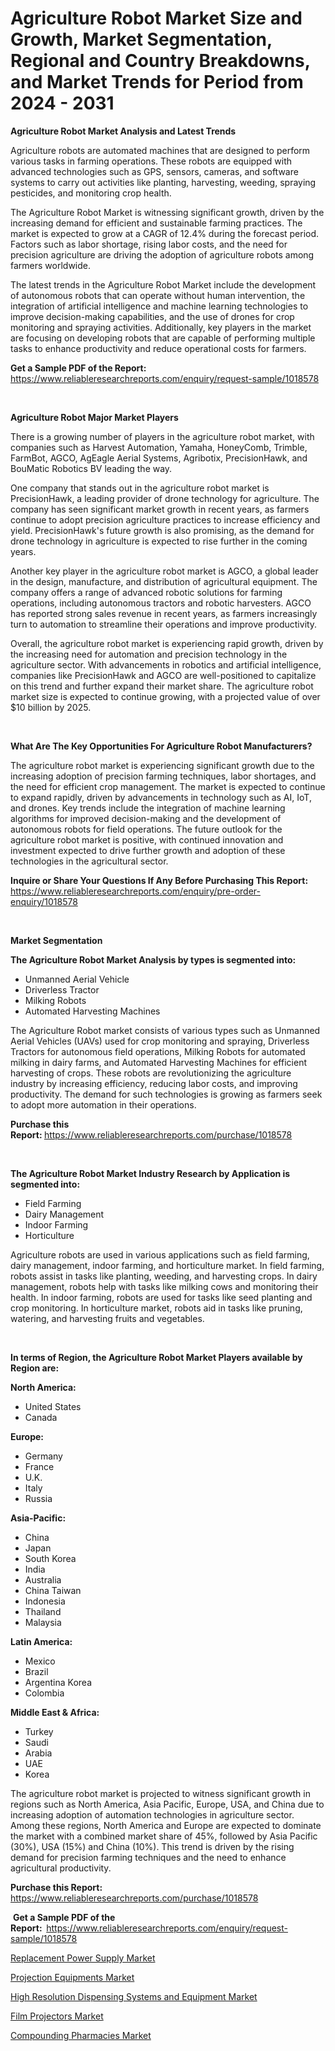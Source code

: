 <p><h1>Agriculture Robot Market Size and Growth, Market Segmentation, Regional and Country Breakdowns, and Market Trends for Period from 2024 -  2031</h1></p><p><strong>Agriculture Robot Market Analysis and Latest Trends</strong></p>
<p><p>Agriculture robots are automated machines that are designed to perform various tasks in farming operations. These robots are equipped with advanced technologies such as GPS, sensors, cameras, and software systems to carry out activities like planting, harvesting, weeding, spraying pesticides, and monitoring crop health.</p><p>The Agriculture Robot Market is witnessing significant growth, driven by the increasing demand for efficient and sustainable farming practices. The market is expected to grow at a CAGR of 12.4% during the forecast period. Factors such as labor shortage, rising labor costs, and the need for precision agriculture are driving the adoption of agriculture robots among farmers worldwide.</p><p>The latest trends in the Agriculture Robot Market include the development of autonomous robots that can operate without human intervention, the integration of artificial intelligence and machine learning technologies to improve decision-making capabilities, and the use of drones for crop monitoring and spraying activities. Additionally, key players in the market are focusing on developing robots that are capable of performing multiple tasks to enhance productivity and reduce operational costs for farmers.</p></p>
<p><strong>Get a Sample PDF of the Report:&nbsp;</strong> <a href="https://www.reliableresearchreports.com/enquiry/request-sample/1018578">https://www.reliableresearchreports.com/enquiry/request-sample/1018578</a></p>
<p>&nbsp;</p>
<p><strong>Agriculture Robot Major Market Players</strong></p>
<p><p>There is a growing number of players in the agriculture robot market, with companies such as Harvest Automation, Yamaha, HoneyComb, Trimble, FarmBot, AGCO, AgEagle Aerial Systems, Agribotix, PrecisionHawk, and BouMatic Robotics BV leading the way.</p><p>One company that stands out in the agriculture robot market is PrecisionHawk, a leading provider of drone technology for agriculture. The company has seen significant market growth in recent years, as farmers continue to adopt precision agriculture practices to increase efficiency and yield. PrecisionHawk's future growth is also promising, as the demand for drone technology in agriculture is expected to rise further in the coming years.</p><p>Another key player in the agriculture robot market is AGCO, a global leader in the design, manufacture, and distribution of agricultural equipment. The company offers a range of advanced robotic solutions for farming operations, including autonomous tractors and robotic harvesters. AGCO has reported strong sales revenue in recent years, as farmers increasingly turn to automation to streamline their operations and improve productivity.</p><p>Overall, the agriculture robot market is experiencing rapid growth, driven by the increasing need for automation and precision technology in the agriculture sector. With advancements in robotics and artificial intelligence, companies like PrecisionHawk and AGCO are well-positioned to capitalize on this trend and further expand their market share. The agriculture robot market size is expected to continue growing, with a projected value of over $10 billion by 2025.</p></p>
<p>&nbsp;</p>
<p><strong>What Are The Key Opportunities For Agriculture Robot Manufacturers?</strong></p>
<p><p>The agriculture robot market is experiencing significant growth due to the increasing adoption of precision farming techniques, labor shortages, and the need for efficient crop management. The market is expected to continue to expand rapidly, driven by advancements in technology such as AI, IoT, and drones. Key trends include the integration of machine learning algorithms for improved decision-making and the development of autonomous robots for field operations. The future outlook for the agriculture robot market is positive, with continued innovation and investment expected to drive further growth and adoption of these technologies in the agricultural sector.</p></p>
<p><strong>Inquire or Share Your Questions If Any Before Purchasing This Report:</strong> <a href="https://www.reliableresearchreports.com/enquiry/pre-order-enquiry/1018578">https://www.reliableresearchreports.com/enquiry/pre-order-enquiry/1018578</a></p>
<p>&nbsp;</p>
<p><strong>Market Segmentation</strong></p>
<p><strong>The Agriculture Robot Market Analysis by types is segmented into:</strong></p>
<p><ul><li>Unmanned Aerial Vehicle</li><li>Driverless Tractor</li><li>Milking Robots</li><li>Automated Harvesting Machines</li></ul></p>
<p><p>The Agriculture Robot market consists of various types such as Unmanned Aerial Vehicles (UAVs) used for crop monitoring and spraying, Driverless Tractors for autonomous field operations, Milking Robots for automated milking in dairy farms, and Automated Harvesting Machines for efficient harvesting of crops. These robots are revolutionizing the agriculture industry by increasing efficiency, reducing labor costs, and improving productivity. The demand for such technologies is growing as farmers seek to adopt more automation in their operations.</p></p>
<p><strong>Purchase this Report:&nbsp;</strong><a href="https://www.reliableresearchreports.com/purchase/1018578">https://www.reliableresearchreports.com/purchase/1018578</a></p>
<p>&nbsp;</p>
<p><strong>The Agriculture Robot Market Industry Research by Application is segmented into:</strong></p>
<p><ul><li>Field Farming</li><li>Dairy Management</li><li>Indoor Farming</li><li>Horticulture</li></ul></p>
<p><p>Agriculture robots are used in various applications such as field farming, dairy management, indoor farming, and horticulture market. In field farming, robots assist in tasks like planting, weeding, and harvesting crops. In dairy management, robots help with tasks like milking cows and monitoring their health. In indoor farming, robots are used for tasks like seed planting and crop monitoring. In horticulture market, robots aid in tasks like pruning, watering, and harvesting fruits and vegetables.</p></p>
<p>&nbsp;</p>
<p><strong>In terms of Region, the Agriculture Robot Market Players available by Region are:</strong></p>
<p>
    <p> <strong> North America: </strong>
        <ul>
            <li>United States</li>
            <li>Canada</li>
        </ul>
        </p> 
    <p> <strong> Europe: </strong>
        <ul>
            <li>Germany</li>
            <li>France</li>
            <li>U.K.</li>
            <li>Italy</li>
            <li>Russia</li>
        </ul>
        </p> 
    <p> <strong> Asia-Pacific: </strong>
        <ul>
            <li>China</li>
            <li>Japan</li>
            <li>South Korea</li>
            <li>India</li>
            <li>Australia</li>
            <li>China Taiwan</li>
            <li>Indonesia</li>
            <li>Thailand</li>
            <li>Malaysia</li>
        </ul>
        </p> 
    <p> <strong> Latin America: </strong>
        <ul>
            <li>Mexico</li>
            <li>Brazil</li>
            <li>Argentina Korea</li>
            <li>Colombia</li>
        </ul>
        </p> 
    <p> <strong> Middle East & Africa: </strong>
        <ul>
            <li>Turkey</li>
            <li>Saudi</li>
            <li>Arabia</li>
            <li>UAE</li>
            <li>Korea</li>
        </ul>
    </p>
    </p>
<p><p>The agriculture robot market is projected to witness significant growth in regions such as North America, Asia Pacific, Europe, USA, and China due to increasing adoption of automation technologies in agriculture sector. Among these regions, North America and Europe are expected to dominate the market with a combined market share of 45%, followed by Asia Pacific (30%), USA (15%) and China (10%). This trend is driven by the rising demand for precision farming techniques and the need to enhance agricultural productivity.</p></p>
<p><strong>Purchase this Report: </strong><a href="https://www.reliableresearchreports.com/purchase/1018578">https://www.reliableresearchreports.com/purchase/1018578</a></p>
<p>&nbsp;<strong>Get a Sample PDF of the Report:&nbsp;&nbsp;</strong><a href="https://www.reliableresearchreports.com/enquiry/request-sample/1018578">https://www.reliableresearchreports.com/enquiry/request-sample/1018578</a></p>
<p><strong></strong></p>
<p><p><a href="https://medium.com/@shanatromp/replacement-power-supply-market-size-and-market-trends-complete-industry-overview-2024-to-2031-2e1e2de3c6ce">Replacement Power Supply Market</a></p><p><a href="https://medium.com/@shanatromp/projection-equipments-market-insights-into-market-cagr-market-trends-and-growth-strategies-e9dd53e11def">Projection Equipments Market</a></p><p><a href="https://github.com/bmorecock/Market-Research-Report-List-1/blob/main/high-resolution-dispensing-systems-and-equipment-market.md">High Resolution Dispensing Systems and Equipment Market</a></p><p><a href="https://medium.com/@shanatromp/film-projectors-market-size-reveals-the-best-marketing-channels-in-global-industry-f21d4434d575">Film Projectors Market</a></p><p><a href="https://github.com/Krish2023na/Market-Research-Report-List-3/blob/main/compounding-pharmacies-market.md">Compounding Pharmacies Market</a></p></p>